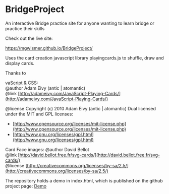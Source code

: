 # BridgeProject
An interactive Bridge practice site for anyone wanting to learn bridge or practice their skills

Check out the live site:

https://mgwismer.github.io/BridgeProject/

Uses the card creation javascript library playingcards.js to shuffle, draw and display cards.

Thanks to

vaScript & CSS:  
@author Adam Eivy (antic | atomantic)  
@link [http://adameivy.com/JavaScript-Playing-Cards/](http://adameivy.com/JavaScript-Playing-Cards/)  

@license Copyright (c) 2010 Adam Eivy (antic | atomantic) Dual licensed under the MIT and GPL licenses:  
* [http://www.opensource.org/licenses/mit-license.php](http://www.opensource.org/licenses/mit-license.php)  
* [http://www.gnu.org/licenses/gpl.html](http://www.gnu.org/licenses/gpl.html)

Card Face images:
@author David Bellot  
@link [http://david.bellot.free.fr/svg-cards/](http://david.bellot.free.fr/svg-cards/)  
@license [http://creativecommons.org/licenses/by-sa/2.5/](http://creativecommons.org/licenses/by-sa/2.5/)  

The repository holds a demo in index.html, which is published on the github project page:
[Demo](http://atomantic.github.com/JavaScript-Playing-Cards)
